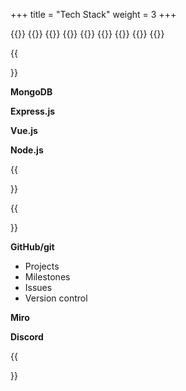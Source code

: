 +++
title = "Tech Stack"
weight = 3
+++


{{<gallery>}}
{{<team-member image="logo_mongo.png" name="MongoDB">}}
{{<team-member image="logo_express.png" name="Express.js">}}
{{<team-member image="logo_vue.png" name="Vue.js">}}
{{<team-member image="logo_node.png" name="Node.js">}}
{{<team-member image="logo_github.png" name="GitHub">}}
{{<team-member image="logo_discord.png" name="Discord">}}
{{<team-member image="logo_miro.png" name="Miro">}}
{{</gallery>}}


{{<section title="Tech Stack">}}

**MongoDB**

**Express.js**

**Vue.js**

**Node.js**


{{</section>}}



{{<section title="Development Tools">}}

**GitHub/git**
* Projects
* Milestones
* Issues
* Version control

**Miro**


**Discord**


{{</section>}}
